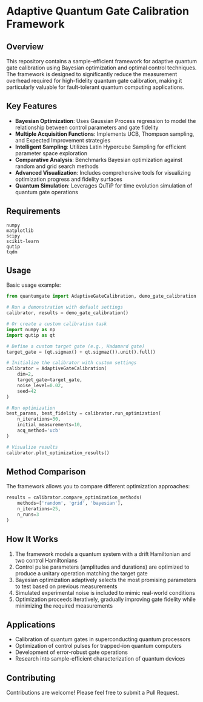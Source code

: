 # Adaptive Quantum Gate Calibration Framework

## Overview
This repository contains a sample-efficient framework for adaptive quantum gate calibration using Bayesian optimization and optimal control techniques. The framework is designed to significantly reduce the measurement overhead required for high-fidelity quantum gate calibration, making it particularly valuable for fault-tolerant quantum computing applications.

## Key Features
- **Bayesian Optimization**: Uses Gaussian Process regression to model the relationship between control parameters and gate fidelity
- **Multiple Acquisition Functions**: Implements UCB, Thompson sampling, and Expected Improvement strategies
- **Intelligent Sampling**: Utilizes Latin Hypercube Sampling for efficient parameter space exploration
- **Comparative Analysis**: Benchmarks Bayesian optimization against random and grid search methods
- **Advanced Visualization**: Includes comprehensive tools for visualizing optimization progress and fidelity surfaces
- **Quantum Simulation**: Leverages QuTiP for time evolution simulation of quantum gate operations

## Requirements
```
numpy
matplotlib
scipy
scikit-learn
qutip
tqdm
```


## Usage
Basic usage example:
```python
from quantumgate import AdaptiveGateCalibration, demo_gate_calibration

# Run a demonstration with default settings
calibrator, results = demo_gate_calibration()

# Or create a custom calibration task
import numpy as np
import qutip as qt

# Define a custom target gate (e.g., Hadamard gate)
target_gate = (qt.sigmax() + qt.sigmaz()).unit().full()

# Initialize the calibrator with custom settings
calibrator = AdaptiveGateCalibration(
    dim=2,
    target_gate=target_gate,
    noise_level=0.02,
    seed=42
)

# Run optimization
best_params, best_fidelity = calibrator.run_optimization(
    n_iterations=30,
    initial_measurements=10,
    acq_method='ucb'
)

# Visualize results
calibrator.plot_optimization_results()
```

## Method Comparison
The framework allows you to compare different optimization approaches:
```python
results = calibrator.compare_optimization_methods(
    methods=['random', 'grid', 'bayesian'], 
    n_iterations=25,
    n_runs=3
)
```

## How It Works
1. The framework models a quantum system with a drift Hamiltonian and two control Hamiltonians
2. Control pulse parameters (amplitudes and durations) are optimized to produce a unitary operation matching the target gate
3. Bayesian optimization adaptively selects the most promising parameters to test based on previous measurements
4. Simulated experimental noise is included to mimic real-world conditions
5. Optimization proceeds iteratively, gradually improving gate fidelity while minimizing the required measurements

## Applications
- Calibration of quantum gates in superconducting quantum processors
- Optimization of control pulses for trapped-ion quantum computers
- Development of error-robust gate operations
- Research into sample-efficient characterization of quantum devices

## Contributing
Contributions are welcome! Please feel free to submit a Pull Request.
